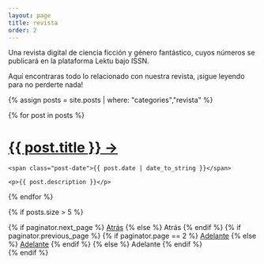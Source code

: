 ```yaml
---
layout: page
title: revista
order: 2
---
```


Una revista digital de ciencia ficción y género fantástico, cuyos números se publicará en la plataforma Lektu bajo ISSN.

Aquí encontraras todo lo relacionado con nuestra revista, ¡sigue leyendo para no perderte nada!

{% assign posts = site.posts | where: "categories","revista" %}

<div class="posts">
  {% for post in posts %}
  <div class="post">
    <h1 class="post-title">
      <a href="{{ post.url }}">
        {{ post.title }} →
      </a>
    </h1>

    <span class="post-date">{{ post.date | date_to_string }}</span>

    <p>{{ post.description }}</p>

  </div>
  {% endfor %}
</div>

{% if posts.size > 5 %}
<div class="pagination">
    {% if paginator.next_page %}
      <a class="pagination-item older" href="page{{paginator.next_page}}">Atrás</a>
    {% else %}
      <span class="pagination-item older">Atrás</span>
    {% endif %}
    {% if paginator.previous_page %}
      {% if paginator.page == 2 %}
        <a class="pagination-item newer" href="">Adelante</a>
      {% else %}
        <a class="pagination-item newer" href="page{{paginator.previous_page}}">Adelante</a>
      {% endif %}
    {% else %}
      <span class="pagination-item newer">Adelante</span>
    {% endif %}
</div>
{% endif %}
